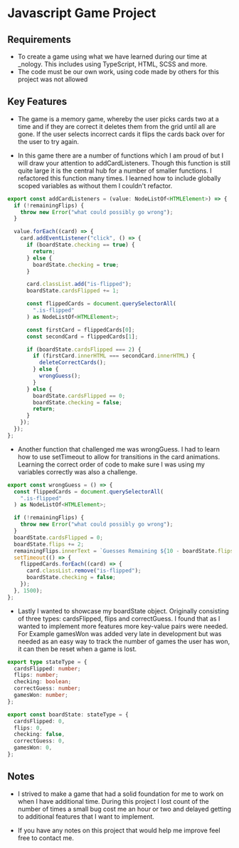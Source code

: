 # Javascript Game Project

## Requirements

- To create a game using what we have learned during our time at \_nology. This includes using TypeScript, HTML, SCSS and more.
- The code must be our own work, using code made by others for this project was not allowed

## Key Features

- The game is a memory game, whereby the user picks cards two at a time and if they are correct it deletes them from the grid until all are gone. If the
  user selects incorrect cards it flips the cards back over for the user to try again.

- In this game there are a number of functions which I am proud of but I will draw your attention to addCardListeners. Though this function is still quite large it is the central hub for a number of smaller functions. I refactored this function many times. I learned how to include globally scoped variables as without them I couldn't refactor.

```typescript
export const addCardListeners = (value: NodeListOf<HTMLElement>) => {
  if (!remainingFlips) {
    throw new Error("what could possibly go wrong");
  }

  value.forEach((card) => {
    card.addEventListener("click", () => {
      if (boardState.checking == true) {
        return;
      } else {
        boardState.checking = true;
      }

      card.classList.add("is-flipped");
      boardState.cardsFlipped += 1;

      const flippedCards = document.querySelectorAll(
        ".is-flipped"
      ) as NodeListOf<HTMLElement>;

      const firstCard = flippedCards[0];
      const secondCard = flippedCards[1];

      if (boardState.cardsFlipped === 2) {
        if (firstCard.innerHTML === secondCard.innerHTML) {
          deleteCorrectCards();
        } else {
          wrongGuess();
        }
      } else {
        boardState.cardsFlipped == 0;
        boardState.checking = false;
        return;
      }
    });
  });
};
```

- Another function that challenged me was wrongGuess. I had to learn how to use setTimeout to allow for transitions in the card animations. Learning the correct order of code to make sure I was using my variables correctly was also a challenge.

```typescript
export const wrongGuess = () => {
  const flippedCards = document.querySelectorAll(
    ".is-flipped"
  ) as NodeListOf<HTMLElement>;

  if (!remainingFlips) {
    throw new Error("what could possibly go wrong");
  }
  boardState.cardsFlipped = 0;
  boardState.flips += 2;
  remainingFlips.innerText = `Guesses Remaining ${10 - boardState.flips / 2}`;
  setTimeout(() => {
    flippedCards.forEach((card) => {
      card.classList.remove("is-flipped");
      boardState.checking = false;
    });
  }, 1500);
};
```

- Lastly I wanted to showcase my boardState object. Originally consisting of three types: cardsFlipped, flips and correctGuess. I found that as I wanted to
  implement more features more key-value pairs were needed. For Example gamesWon was added very late in development but was needed as an easy way to track the
  number of games the user has won, it can then be reset when a game is lost.

```typescript
export type stateType = {
  cardsFlipped: number;
  flips: number;
  checking: boolean;
  correctGuess: number;
  gamesWon: number;
};

export const boardState: stateType = {
  cardsFlipped: 0,
  flips: 0,
  checking: false,
  correctGuess: 0,
  gamesWon: 0,
};
```

## Notes

- I strived to make a game that had a solid foundation for me to work on when I have additional time. During this project I lost count of the number of times a small bug cost me an hour or two and delayed getting to additional features that I want to implement.

- If you have any notes on this project that would help me improve feel free to contact me.
